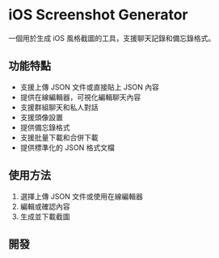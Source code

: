# iOS Screenshot Generator

一個用於生成 iOS 風格截圖的工具，支援聊天記錄和備忘錄格式。

## 功能特點

- 支援上傳 JSON 文件或直接貼上 JSON 內容
- 提供在線編輯器，可視化編輯聊天內容
- 支援群組聊天和私人對話
- 支援頭像設置
- 提供備忘錄格式
- 支援批量下載和合併下載
- 提供標準化的 JSON 格式文檔

## 使用方法

1. 選擇上傳 JSON 文件或使用在線編輯器
2. 編輯或確認內容
3. 生成並下載截圖

## 開發
